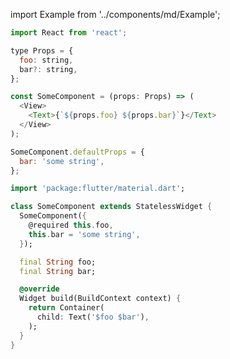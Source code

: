 import Example from '../components/md/Example';

<Example reactnative>

```js
import React from 'react';

type Props = {
  foo: string,
  bar?: string,
};

const SomeComponent = (props: Props) => (
  <View>
    <Text>{`${props.foo} ${props.bar}`}</Text>
  </View>
);

SomeComponent.defaultProps = {
  bar: 'some string',
};
```

</Example>

<Example flutter>

```dart
import 'package:flutter/material.dart';

class SomeComponent extends StatelessWidget {
  SomeComponent({
    @required this.foo,
    this.bar = 'some string',
  });

  final String foo;
  final String bar;

  @override
  Widget build(BuildContext context) {
    return Container(
      child: Text('$foo $bar'),
    );
  }
}
```

</Example>
